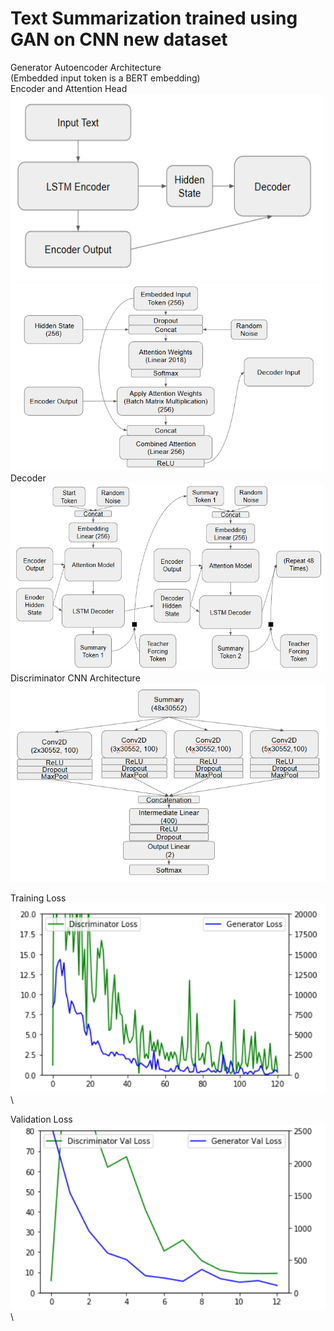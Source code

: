 # Text Summarization trained using GAN on CNN new dataset

Generator Autoencoder Architecture<br>
(Embedded input token is a BERT embedding)<br>
Encoder and Attention Head<br>
<img src="./Generator_Encoder.PNG" width=500 height=300/>
<img src="./Generator_Attention.PNG" width=500 height=300/>
Decoder<br>
<img src="./Generator_Decoder.PNG" width=500 height=300 />
<br>
Discriminator CNN Architecture<br>
<img src="./Discriminator.PNG"/>

Training Loss<br>
<img src="./120epochsloss.PNG"/>\

Validation Loss<br>
<img src="./120epochsvalloss.PNG"/>\



